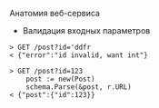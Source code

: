 Анатомия веб-сервиса
* Валидация входных параметров
```
> GET /post?id='ddfr
< {"error":"id invalid, want int"}
```

```
> GET /post?id=123
    post := new(Post)
    schema.Parse(&post, r.URL)
< {"post":{"id":123}}
```